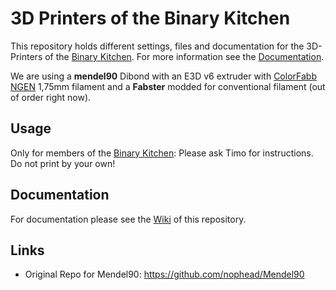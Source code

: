# 3D Printers of the Binary Kitchen
This repository holds different settings, files and documentation for the 3D-Printers of the [Binary Kitchen](https://www.binary-kitchen.de). For more information see the [Documentation](https://github.com/Binary-Kitchen/3d-printers/wiki).

We are using a **mendel90** Dibond with an E3D v6 extruder with [ColorFabb NGEN](http://colorfabb.com/co-polyesters/ngen) 1,75mm filament and a **Fabster** modded for conventional filament (out of order right now).

## Usage
Only for members of the [Binary Kitchen](https://www.binary-ktichen.de): Please ask Timo for instructions. Do not print by your own!

## Documentation
For documentation please see the [Wiki](https://github.com/Binary-Kitchen/3d-printers/wiki) of this repository.

## Links
- Original Repo for Mendel90: https://github.com/nophead/Mendel90
